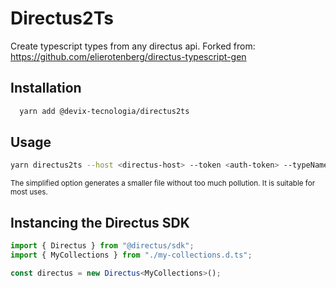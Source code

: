 # Directus2Ts

Create typescript types from any directus api.
Forked from: https://github.com/elierotenberg/directus-typescript-gen

## Installation

```bash
  yarn add @devix-tecnologia/directus2ts
```

## Usage

```bash
yarn directus2ts --host <directus-host> --token <auth-token> --typeName <group-name> --outFile <output-file.d.ts> --simplified
```

<small>The simplified option generates a smaller file without too much pollution. It is suitable for most uses.</small>

## Instancing the Directus SDK

```ts
import { Directus } from "@directus/sdk";
import { MyCollections } from "./my-collections.d.ts";

const directus = new Directus<MyCollections>();
```
